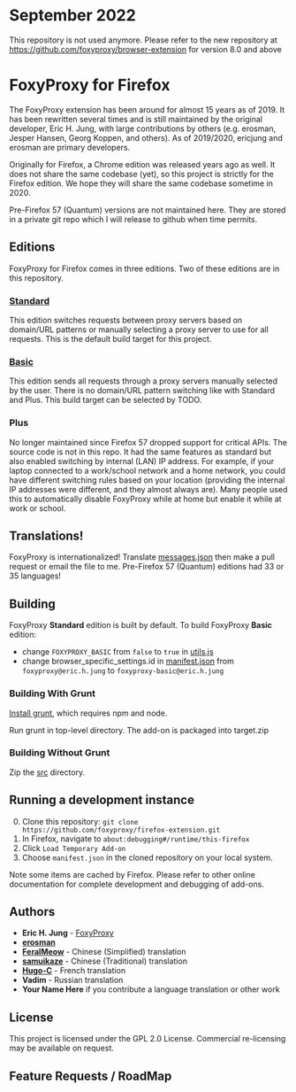 
# September 2022
This repository is not used anymore. Please refer to the new repository at https://github.com/foxyproxy/browser-extension for version 8.0 and above

# FoxyProxy for Firefox

The FoxyProxy extension has been around for almost 15 years as of 2019. It has been rewritten several times and is still maintained by the original developer, Eric H. Jung, with large contributions by others (e.g. erosman, Jesper Hansen, Georg Koppen, and others). As of 2019/2020, ericjung and erosman are primary developers.

Originally for Firefox, a Chrome edition was released years ago as well. It does not share the same codebase (yet), so this project is strictly for the Firefox edition. We hope they will share the same codebase sometime in 2020.

Pre-Firefox 57 (Quantum) versions are not maintained here. They are stored in a private git repo which I will release to github when time permits.

## Editions

FoxyProxy for Firefox comes in three editions. Two of these editions are in this repository.

### [Standard](https://addons.mozilla.org/firefox/addon/foxyproxy-standard/)

This edition switches requests between proxy servers based on domain/URL patterns or manually selecting a proxy server to use for all requests. This is the default build target for this project.

### [Basic](https://addons.mozilla.org/firefox/addon/foxyproxy-basic/)

This edition sends all requests through a proxy servers manually selected by the user. There is no domain/URL pattern switching like with Standard and Plus. This build target can be selected by TODO.

### Plus

No longer maintained since Firefox 57 dropped support for critical APIs. The source code is not in this repo. It had the same features as standard but also enabled switching by internal (LAN) IP address. For example, if your laptop connected to a work/school network and a home network, you could have different switching rules based on your location (providing the internal IP addresses were different, and they almost always are). Many people used this to automatically disable FoxyProxy while at home but enable it while at work or school.

## Translations!

FoxyProxy is internationalized! Translate [messages.json](https://github.com/foxyproxy/firefox-extension/blob/master/src/_locales/en/messages.json) then make a pull request or email the file to me. Pre-Firefox 57 (Quantum) editions had 33 or 35 languages!

## Building

FoxyProxy **Standard** edition is built by default. To build FoxyProxy **Basic** edition:

* change `FOXYPROXY_BASIC` from `false` to `true` in [utils.js](https://github.com/foxyproxy/firefox-extension/blob/master/src/scripts/utils.js)
* change browser_specific_settings.id in [manifest.json](https://github.com/foxyproxy/firefox-extension/blob/master/src/manifest.json) from `foxyproxy@eric.h.jung` to `foxyproxy-basic@eric.h.jung`

### Building With Grunt

[Install grunt](https://stackoverflow.com/questions/15703598/how-to-install-grunt-and-how-to-build-script-with-it), which requires npm and node.

Run grunt in top-level directory. The add-on is packaged into target.zip

### Building Without Grunt

Zip the [src](https://github.com/foxyproxy/firefox-extension/tree/master/src) directory.

## Running a development instance

0. Clone this repository: `git clone https://github.com/foxyproxy/firefox-extension.git`
1. In Firefox, navigate to `about:debugging#/runtime/this-firefox`
2. Click `Load Temporary Add-on`
3. Choose `manifest.json` in the cloned repository on your local system.

Note some items are cached by Firefox. Please refer to other online documentation for complete development and debugging of add-ons.

## Authors

* **Eric H. Jung** - [FoxyProxy](https://getfoxyproxy.org/team/)
* **[erosman](https://github.com/erosman)**
* **[FeralMeow](https://github.com/wsxy162)** - Chinese (Simplified) translation
* **[samuikaze](https://github.com/samuikaze)** - Chinese (Traditional) translation
* **[Hugo-C](https://github.com/Hugo-C)** - French translation
* **Vadim** - Russian translation
* **Your Name Here** if you contribute a language translation or other work


## License

This project is licensed under the GPL 2.0 License. Commercial re-licensing may be available on request.

## Feature Requests / RoadMap
